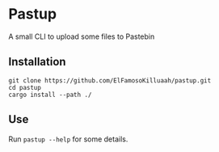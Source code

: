 # Pastup
A small CLI to upload some files to Pastebin

## Installation
``` 
git clone https://github.com/ElFamosoKilluaah/pastup.git
cd pastup
cargo install --path ./
```

## Use
Run ``pastup --help`` for some details.